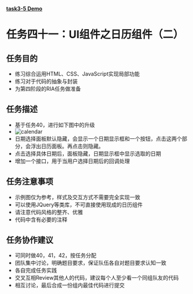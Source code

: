 [**task3-5 Demo**](http://yenshih.com/ife/2016_spring/task3-5/build/index.html)

# 任务四十一：UI组件之日历组件（二）

## 任务目的

 - 练习综合运用HTML、CSS、JavaScript实现局部功能
 - 练习对于代码的抽象与封装
 - 为第四阶段的RIA任务做准备

## 任务描述

 - 基于任务40，进行如下图中的升级
 - ![calendar](http://7xrp04.com1.z0.glb.clouddn.com/task_3_41_1.jpg)
 - 日期选择面板默认隐藏，会显示一个日期显示框和一个按钮，点击这两个部分，会浮出日历面板。再点击则隐藏。
 - 点击选择具体日期后，面板隐藏，日期显示框中显示选取的日期
 - 增加一个接口，用于当用户选择日期后的回调处理

## 任务注意事项

 - 示例图仅为参考，样式及交互方式不需要完全实现一致
 - 可以使用JQuery等类库，不可直接使用现成的日历组件
 - 请注意代码风格的整齐、优雅
 - 代码中含有必要的注释

## 任务协作建议

 - 可同时做40，41，42，按任务分配
 - 团队集中讨论，明确题目要求，保证队伍各自对题目要求认知一致
 - 各自完成任务实践
 - 交叉互相Review其他人的代码，建议每个人至少看一个同组队友的代码
 - 相互讨论，最后合成一份组内最佳代码进行提交